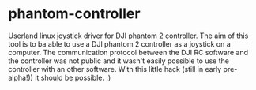 phantom-controller
==================

Userland linux joystick driver for DJI phantom 2 controller.
The aim of this tool is to ba able to use a DJI phantom 2 controller as a joystick on a computer.
The communication protocol between the DJI RC software and the controller was not public and it wasn't easily possible to use the controller with an other software.
With this little hack (still in early pre-alpha!)) it should be possible. :)


